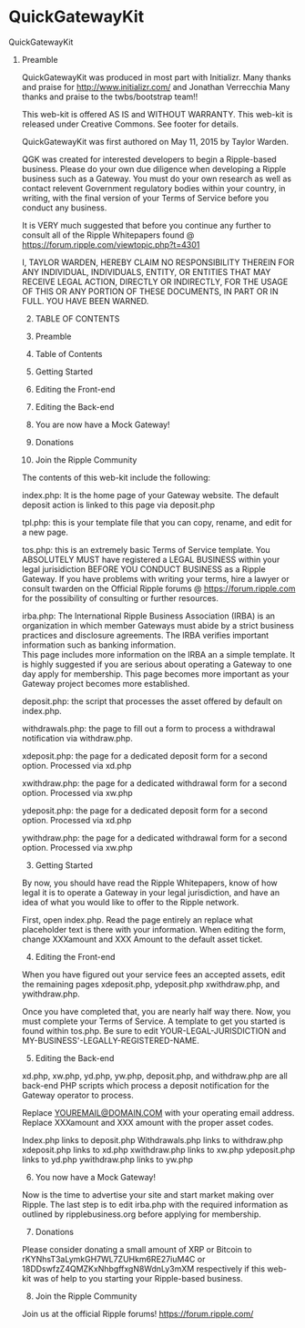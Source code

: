 # QuickGatewayKit

QuickGatewayKit

  1.  Preamble

        QuickGatewayKit was produced in most part with Initializr.
        Many thanks and praise for http://www.initializr.com/ and Jonathan Verrecchia
        Many thanks and praise to the twbs/bootstrap team!!
        
        This web-kit is offered AS IS and WITHOUT WARRANTY.
        This web-kit is released under Creative Commons.  See footer for details.
        
        QuickGatewayKit was first authored on May 11, 2015 by Taylor Warden.
        
        QGK was created for interested developers to begin a Ripple-based business.  Please do your own due diligence
        when developing a Ripple business such as a Gateway.  You must do your own research as well as contact
        relevent Government regulatory bodies within your country, in writing, with the final version of your Terms of
        Service before you conduct any business.
        
        It is VERY much suggested that before you continue any further to consult all of the Ripple Whitepapers found
        @ https://forum.ripple.com/viewtopic.php?t=4301
        
        I, TAYLOR WARDEN, HEREBY CLAIM NO RESPONSIBILITY THEREIN FOR ANY INDIVIDUAL, INDIVIDUALS, ENTITY, OR ENTITIES THAT MAY
        RECEIVE LEGAL ACTION, DIRECTLY OR INDIRECTLY, FOR THE USAGE OF THIS OR ANY PORTION OF THESE DOCUMENTS, IN PART
        OR IN FULL.  YOU HAVE BEEN WARNED.
        
        2. TABLE OF CONTENTS
        
        1.  Preamble
        2.  Table of Contents
        3.  Getting Started
        4.  Editing the Front-end
        5.  Editing the Back-end
        6.  You are now have a Mock Gateway!  
        7.  Donations
        8.  Join the Ripple Community
        
        The contents of this web-kit include the following:
        
        index.php:  It is the home page of your Gateway website.  The default deposit action is linked to this page
        via deposit.php
        
        tpl.php:  this is your template file that you can copy, rename, and edit for a new page.
        
        tos.php:  this is an extremely basic Terms of Service template.  You ABSOLUTELY MUST have registered a LEGAL BUSINESS
        within your legal jurisidiction BEFORE YOU CONDUCT BUSINESS as a Ripple Gateway.  If you have problems with writing
        your terms, hire a lawyer or consult twarden on the Official Ripple forums @ https://forum.ripple.com for the possibility of
	consulting or further resources.
        
        irba.php:  The International Ripple Business Association (IRBA) is an organization in which member Gateways must abide
        by a strict business practices and disclosure agreements.  The IRBA verifies important information such as banking information.  
	This page includes more information on the IRBA an a simple template.  It is highly suggested if you are serious about operating
	a Gateway to one day apply for membership.  This page becomes more important as your Gateway project becomes more established.
        
        deposit.php:  the script that processes the asset offered by default on index.php.
        
        withdrawals.php:  the page to fill out a form to process a withdrawal notification via withdraw.php.
        
        xdeposit.php:  the page for a dedicated deposit form for a second option.  Processed via xd.php
        
        xwithdraw.php:  the page for a dedicated withdrawal form for a second option.  Processed via xw.php
        
        ydeposit.php:  the page for a dedicated deposit form for a second option.  Processed via xd.php
        
        ywithdraw.php:  the page for a dedicated withdrawal form for a second option.  Processed via xw.php
        
        3.  Getting Started
        
        By now, you should have read the Ripple Whitepapers, know of how legal it is to operate a Gateway in your legal jurisdiction,
	 and have an idea of what you would like to offer to the Ripple network.
        
        First, open index.php.  Read the page entirely an replace what placeholder text is there with your information.
        When editing the form, change XXXamount and XXX Amount to the default asset ticket.
        
        4.  Editing the Front-end
        
        When you have figured out your service fees an accepted assets, edit the remaining pages xdeposit.php, ydeposit.php
        xwithdraw.php, and ywithdraw.php.
        
        Once you have completed that, you are nearly half way there.  Now, you must complete your Terms of Service.
        A template to get you started is found within tos.php.  Be sure to edit YOUR-LEGAL-JURISDICTION and
        MY-BUSINESS'-LEGALLY-REGISTERED-NAME.
        
        5.  Editing the Back-end
        
        xd.php, xw.php, yd.php, yw.php, deposit.php, and withdraw.php are all back-end PHP scripts which process a
        deposit notification for the Gateway operator to process.
        
        Replace YOUREMAIL@DOMAIN.COM with your operating email address.  Replace XXXamount and XXX amount with the
        proper asset codes.
        
        Index.php links to deposit.php
        Withdrawals.php links to withdraw.php
        xdeposit.php links to xd.php
        xwithdraw.php links to xw.php
        ydeposit.php links to yd.php
        ywithdraw.php links to yw.php
        
        6.  You now have a Mock Gateway!  
        
        Now is the time to advertise your site and start market making over Ripple.
        The last step is to edit irba.php with the required information as outlined by ripplebusiness.org before 		applying for membership.
        
        7.  Donations
        
        Please consider donating a small amount of XRP or Bitcoin to rKYNhsT3aLymkGH7WL7ZUHkm6RE27iuM4C or
        18DDswfzZ4QMZKxNhbgffxgN8WdnLy3mXM respectively if this web-kit was of help to you starting your Ripple-based
        business.
       
       8.  Join the Ripple Community 
       
       Join us at the official Ripple forums!  https://forum.ripple.com/
